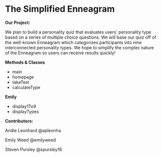 # The Simplified Enneagram

<b>Our Project:</b>

We plan to build a personality quiz that evaluates users' personality type based on a series of multiple choice questions. We will base our quiz off of the well-known Enneagram which categorizes participants into nine interconnected personality types. We hope to simplify the complex nature of the Enneagram so users can receive results quickly!

<b>Methods & Classes</b>
<ul>
  <li>main</li>
  <li>homepage</li>
  <li>takeTest</li>
  <li>calculateType</li>
</ul>
<b>Emily</b>
<ul>
  <li>display1To9</li>
  <li>displayTypes</li>
</ul>

<b>Contributors:</b>

Andie Leonhard @apleonha

Emily Weed @emilyweed

Steven Pursley @spursley18
